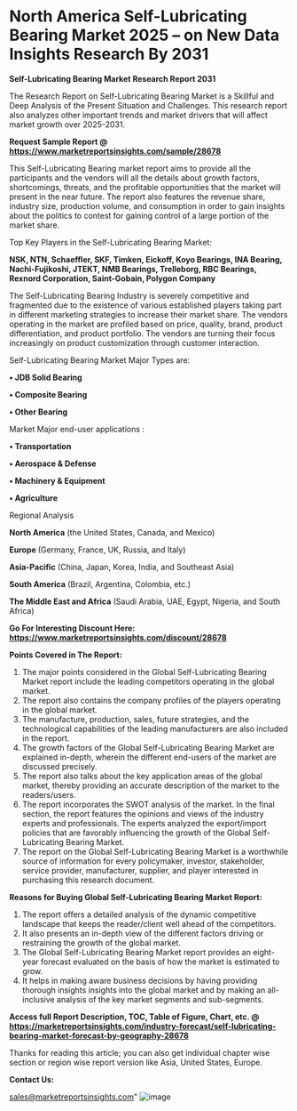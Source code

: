 # North America Self-Lubricating Bearing Market 2025 – on New Data Insights Research By 2031

<strong>Self-Lubricating Bearing Market Research Report 2031</strong>

The Research Report on Self-Lubricating Bearing Market is a Skillful and Deep Analysis of the Present Situation and Challenges. This research report also analyzes other important trends and market drivers that will affect market growth over 2025-2031.

<strong>Request Sample Report @ <a href=https://www.marketreportsinsights.com/sample/28678>https://www.marketreportsinsights.com/sample/28678</a></strong>

This Self-Lubricating Bearing market report aims to provide all the participants and the vendors will all the details about growth factors, shortcomings, threats, and the profitable opportunities that the market will present in the near future. The report also features the revenue share, industry size, production volume, and consumption in order to gain insights about the politics to contest for gaining control of a large portion of the market share.

Top Key Players in the Self-Lubricating Bearing Market:

<strong>NSK, NTN, Schaeffler, SKF, Timken, Eickoff, Koyo Bearings, INA Bearing, Nachi-Fujikoshi, JTEKT, NMB Bearings, Trelleborg, RBC Bearings, Rexnord Corporation, Saint-Gobain, Polygon Company</strong>

The Self-Lubricating Bearing Industry is severely competitive and fragmented due to the existence of various established players taking part in different marketing strategies to increase their market share. The vendors operating in the market are profiled based on price, quality, brand, product differentiation, and product portfolio. The vendors are turning their focus increasingly on product customization through customer interaction.

Self-Lubricating Bearing Market Major Types are:

<strong>• JDB Solid Bearing

• Composite Bearing

• Other Bearing</strong>

Market Major end-user applications :

<strong>• Transportation

• Aerospace & Defense

• Machinery & Equipment

• Agriculture</strong>

Regional Analysis

</u><strong><b>North America</b></strong> (the United States, Canada, and Mexico)

<strong><b>Europe </b></strong>(Germany, France, UK, Russia, and Italy)

<strong><b>Asia-Pacific</b></strong> (China, Japan, Korea, India, and Southeast Asia)

<strong><b>South America</b></strong> (Brazil, Argentina, Colombia, etc.)

<strong><b>The Middle East and Africa</b></strong> (Saudi Arabia, UAE, Egypt, Nigeria, and South Africa)

<strong>Go For Interesting Discount Here: <a href=https://www.marketreportsinsights.com/discount/28678>https://www.marketreportsinsights.com/discount/28678</a></strong>

<strong>Points Covered in The Report:</strong>
<ol>
  <li>The major points considered in the Global Self-Lubricating Bearing Market report include the leading competitors operating in the global market.</li>
  <li>The report also contains the company profiles of the players operating in the global market.</li>
  <li>The manufacture, production, sales, future strategies, and the technological capabilities of the leading manufacturers are also included in the report.</li>
  <li>The growth factors of the Global Self-Lubricating Bearing Market are explained in-depth, wherein the different end-users of the market are discussed precisely.</li>
  <li>The report also talks about the key application areas of the global market, thereby providing an accurate description of the market to the readers/users.</li>
  <li>The report incorporates the SWOT analysis of the market. In the final section, the report features the opinions and views of the industry experts and professionals. The experts analyzed the export/import policies that are favorably influencing the growth of the Global Self-Lubricating Bearing Market.</li>
  <li>The report on the Global Self-Lubricating Bearing Market is a worthwhile source of information for every policymaker, investor, stakeholder, service provider, manufacturer, supplier, and player interested in purchasing this research document.</li>
</ol>
<strong>Reasons for Buying Global Self-Lubricating Bearing Market Report:</strong>

<ol>
  <li>The report offers a detailed analysis of the dynamic competitive landscape that keeps the reader/client well ahead of the competitors.</li>
  <li>It also presents an in-depth view of the different factors driving or restraining the growth of the global market.</li>
  <li>The Global Self-Lubricating Bearing Market report provides an eight-year forecast evaluated on the basis of how the market is estimated to grow.</li>
  <li>It helps in making aware business decisions by having providing thorough insights insights into the global market and by making an all-inclusive analysis of the key market segments and sub-segments.</li>
</ol>
<strong>Access full Report Description, TOC, Table of Figure, Chart, etc. @ <a href=https://marketreportsinsights.com/industry-forecast/self-lubricating-bearing-market-forecast-by-geography-28678>https://marketreportsinsights.com/industry-forecast/self-lubricating-bearing-market-forecast-by-geography-28678</a></strong>


Thanks for reading this article; you can also get individual chapter wise section or region wise report version like Asia, United States, Europe.

<strong>Contact Us:</strong>

sales@marketreportsinsights.com"
![image](https://github.com/user-attachments/assets/5ce2fbfb-4d03-4173-89b0-40c1478f0aa7)
